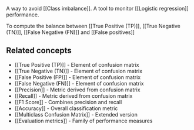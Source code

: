 A way to avoid [[Class imbalance]]. A tool to monitor [[Logistic regression]] performance. 

To compute the balance between [[True Positive (TP)]], [[True Negative (TN)]], [[False Negative (FN)]] and [[False positives]]



## Related concepts

- [[True Positive (TP)]] - Element of confusion matrix
- [[True Negative (TN)]] - Element of confusion matrix
- [[False Positive (FP)]] - Element of confusion matrix
- [[False Negative (FN)]] - Element of confusion matrix
- [[Precision]] - Metric derived from confusion matrix
- [[Recall]] - Metric derived from confusion matrix
- [[F1 Score]] - Combines precision and recall
- [[Accuracy]] - Overall classification metric
- [[Multiclass Confusion Matrix]] - Extended version
- [[Evaluation metrics]] - Family of performance measures
